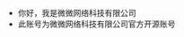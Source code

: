 - 你好，我是微微网络科技有限公司
- 此账号为微微网络科技有限公司官方开源账号

<!---
vvwlkj/vvwlkj is a ✨ special ✨ repository because its `README.md` (this file) appears on your GitHub profile.
You can click the Preview link to take a look at your changes.
--->
